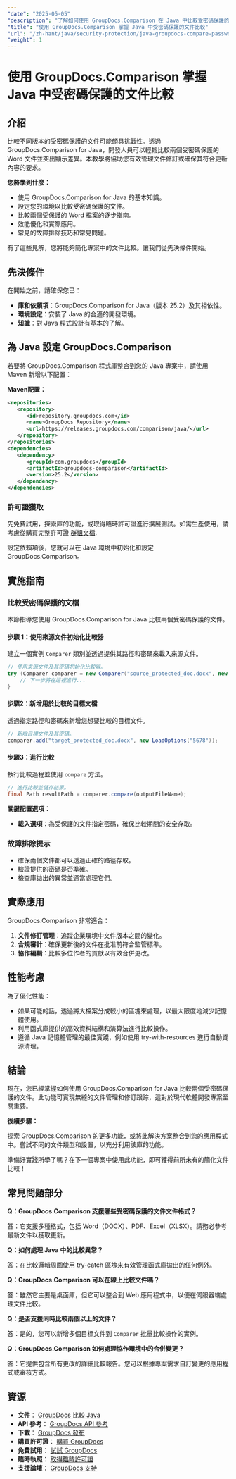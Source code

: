 ```yaml
---
"date": "2025-05-05"
"description": "了解如何使用 GroupDocs.Comparison 在 Java 中比較受密碼保護的 Word 文件。本指南涵蓋無縫文件比較的設定、實現和最佳實踐。"
"title": "使用 GroupDocs.Comparison 掌握 Java 中受密碼保護的文件比較"
"url": "/zh-hant/java/security-protection/java-groupdocs-compare-password-protected-docs/"
"weight": 1
---
```


# 使用 GroupDocs.Comparison 掌握 Java 中受密碼保護的文件比較

## 介紹

比較不同版本的受密碼保護的文件可能頗具挑戰性。透過 GroupDocs.Comparison for Java，開發人員可以輕鬆比較兩個受密碼保護的 Word 文件並突出顯示差異。本教學將協助您有效管理文件修訂或確保其符合更新內容的要求。

**您將學到什麼：**

- 使用 GroupDocs.Comparison for Java 的基本知識。
- 設定您的環境以比較受密碼保護的文件。
- 比較兩個受保護的 Word 檔案的逐步指南。
- 效能優化和實際應用。
- 常見的故障排除技巧和常見問題。

有了這些見解，您將能夠簡化專案中的文件比較。讓我們從先決條件開始。

## 先決條件

在開始之前，請確保您已：

- **庫和依賴項**：GroupDocs.Comparison for Java（版本 25.2）及其相依性。
- **環境設定**：安裝了 Java 的合適的開發環境。
- **知識**：對 Java 程式設計有基本的了解。

## 為 Java 設定 GroupDocs.Comparison

若要將 GroupDocs.Comparison 程式庫整合到您的 Java 專案中，請使用 Maven 新增以下配置：

**Maven配置：**

```xml
<repositories>
   <repository>
      <id>repository.groupdocs.com</id>
      <name>GroupDocs Repository</name>
      <url>https://releases.groupdocs.com/comparison/java/</url>
   </repository>
</repositories>
<dependencies>
   <dependency>
      <groupId>com.groupdocs</groupId>
      <artifactId>groupdocs-comparison</artifactId>
      <version>25.2</version>
   </dependency>
</dependencies>
```

### 許可證獲取

先免費試用，探索庫的功能，或取得臨時許可證進行擴展測試。如需生產使用，請考慮從購買完整許可證 [群組文檔](https://purchase。groupdocs.com/buy).

設定依賴項後，您就可以在 Java 環境中初始化和設定 GroupDocs.Comparison。

## 實施指南

### 比較受密碼保護的文檔

本節指導您使用 GroupDocs.Comparison for Java 比較兩個受密碼保護的文件。 

#### 步驟 1：使用來源文件初始化比較器

建立一個實例 `Comparer` 類別並透過提供其路徑和密碼來載入來源文件。

```java
// 使用來源文件及其密碼初始化比較器。
try (Comparer comparer = new Comparer("source_protected_doc.docx", new LoadOptions("1234"))) {
    // 下一步將在這裡進行...
}
```

#### 步驟2：新增用於比較的目標文檔

透過指定路徑和密碼來新增您想要比較的目標文件。

```java
// 新增目標文件及其密碼。
comparer.add("target_protected_doc.docx", new LoadOptions("5678"));
```

#### 步驟3：進行比較

執行比較過程並使用 `compare` 方法。

```java
// 進行比較並儲存結果。
final Path resultPath = comparer.compare(outputFileName);
```

**關鍵配置選項：**

- **載入選項**：為受保護的文件指定密碼，確保比較期間的安全存取。

### 故障排除提示

- 確保兩個文件都可以透過正確的路徑存取。
- 驗證提供的密碼是否準確。
- 檢查庫拋出的異常並適當處理它們。

## 實際應用

GroupDocs.Comparison 非常適合：

1. **文件修訂管理**：追蹤企業環境中文件版本之間的變化。
2. **合規審計**：確保更新後的文件在批准前符合監管標準。
3. **協作編輯**：比較多位作者的貢獻以有效合併更改。

## 性能考慮

為了優化性能：

- 如果可能的話，透過將大檔案分成較小的區塊來處理，以最大限度地減少記憶體使用。
- 利用函式庫提供的高效資料結構和演算法進行比較操作。
- 遵循 Java 記憶體管理的最佳實踐，例如使用 try-with-resources 進行自動資源清理。

## 結論

現在，您已經掌握如何使用 GroupDocs.Comparison for Java 比較兩個受密碼保護的文件。此功能可實現無縫的文件管理和修訂跟踪，這對於現代軟體開發專案至關重要。

**後續步驟：**

探索 GroupDocs.Comparison 的更多功能，或將此解決方案整合到您的應用程式中。嘗試不同的文件類型和設置，以充分利用該庫的功能。

準備好實踐所學了嗎？在下一個專案中使用此功能，即可獲得前所未有的簡化文件比較！

## 常見問題部分

**Q：GroupDocs.Comparison 支援哪些受密碼保護的文件文件格式？**

答：它支援多種格式，包括 Word（DOCX）、PDF、Excel（XLSX）。請務必參考最新文件以獲取更新。

**Q：如何處理 Java 中的比較異常？**

答：在比較邏輯周圍使用 try-catch 區塊來有效管理函式庫拋出的任何例外。

**Q：GroupDocs.Comparison 可以在線上比較文件嗎？**

答：雖然它主要是桌面庫，但它可以整合到 Web 應用程式中，以便在伺服器端處理文件比較。

**Q：是否支援同時比較兩個以上的文件？**

答：是的，您可以新增多個目標文件到 `Comparer` 批量比較操作的實例。

**Q：GroupDocs.Comparison 如何處理協作環境中的合併變更？**

答：它提供包含所有更改的詳細比較報告。您可以根據專案需求自訂變更的應用程式或審核方式。

## 資源

- **文件**： [GroupDocs 比較 Java](https://docs.groupdocs.com/comparison/java/)
- **API 參考**： [GroupDocs API 參考](https://reference.groupdocs.com/comparison/java/)
- **下載**： [GroupDocs 發布](https://releases.groupdocs.com/comparison/java/)
- **購買許可證**： [購買 GroupDocs](https://purchase.groupdocs.com/buy)
- **免費試用**： [試試 GroupDocs](https://releases.groupdocs.com/comparison/java/)
- **臨時執照**： [取得臨時許可證](https://purchase.groupdocs.com/temporary-license/)
- **支援論壇**： [GroupDocs 支持](https://forum.groupdocs.com/c/comparison)